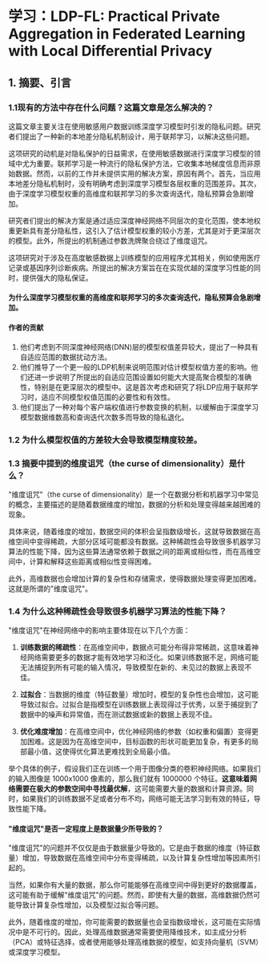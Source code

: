 # 学习：LDP-FL: Practical Private Aggregation in Federated Learning with Local Differential Privacy

## 1. 摘要、引言
### 1.1现有的方法中存在什么问题？这篇文章是怎么解决的？

这篇文章主要关注在使用敏感用户数据训练深度学习模型时引发的隐私问题。研究者们提出了一种新的本地差分隐私机制设计，用于联邦学习，以解决这些问题。

这项研究的动机是对隐私保护的日益需求，在使用敏感数据进行深度学习模型的领域中尤为重要。联邦学习是一种流行的隐私保护方法，它收集本地梯度信息而非原始数据。然而，以前的工作并未提供实用的解决方案，原因有两个。首先，当应用本地差分隐私机制时，没有明确考虑到深度学习模型各层权重的范围差异。其次，由于深度学习模型权重的高维度和联邦学习的多次查询迭代，隐私预算会急剧增加。

研究者们提出的解决方案是通过适应深度神经网络不同层次的变化范围，使本地权重更新具有差分隐私性，这引入了估计模型权重的较小方差，尤其是对于更深层次的模型。此外，所提出的机制通过参数洗牌聚合绕过了维度诅咒。

这项研究对于涉及在高度敏感数据上训练模型的应用程序尤其相关，例如使用医疗记录或基因序列诊断疾病。所提出的解决方案旨在在实现优越的深度学习性能的同时，提供强大的隐私保证。
#### 为什么深度学习模型权重的高维度和联邦学习的多次查询迭代，隐私预算会急剧增加。



#### 作者的贡献

1. 他们考虑到不同深度神经网络(DNN)层的模型权值差异较大，提出了一种具有自适应范围的数据扰动方法。
2. 他们推导了一个更一般的LDP机制来说明范围对估计模型权值方差的影响。他们还进一步说明了所提出的自适应范围设置如何能大大提高聚合模型的准确性，特别是在更深层次的模型中。这是首次考虑和研究了将LDP应用于联邦学习时，适应不同模型权值范围的必要性和有效性。
3. 他们提出了一种对每个客户端权值进行参数变换的机制，以缓解由于深度学习模型数据维数高和查询迭代次数多而导致的隐私退化。


### 1.2 为什么模型权值的方差较大会导致模型精度较差。

### 1.3 摘要中提到的维度诅咒（the curse of dimensionality）是什么？

"维度诅咒"（the curse of dimensionality）是一个在数据分析和机器学习中常见的概念，主要描述的是随着数据维度的增加，数据的分析和处理变得越来越困难的现象。

具体来说，随着维度的增加，数据空间的体积会呈指数级增长，这就导致数据在高维空间中变得稀疏，大部分区域可能都没有数据。这种稀疏性会导致很多机器学习算法的性能下降，因为这些算法通常依赖于数据之间的距离或相似性，而在高维空间中，计算和解释这些距离或相似性变得困难。

此外，高维数据也会增加计算的复杂性和存储需求，使得数据处理变得更加困难。这就是所谓的"维度诅咒"。
### 1.4 为什么这种稀疏性会导致很多机器学习算法的性能下降？
"维度诅咒"在神经网络中的影响主要体现在以下几个方面：

1. **训练数据的稀疏性**：在高维空间中，数据点可能分布得非常稀疏，这意味着神经网络需要更多的数据才能有效地学习和泛化。如果训练数据不足，网络可能无法捕捉到所有可能的输入情况，导致模型在新的、未见过的数据上表现不佳。

2. **过拟合**：当数据的维度（特征数量）增加时，模型的复杂性也会增加，这可能导致过拟合。过拟合是指模型在训练数据上表现得过于优秀，以至于捕捉到了数据中的噪声和异常值，而在测试数据或新的数据上表现不佳。

3. **优化难度增加**：在高维空间中，优化神经网络的参数（如权重和偏置）变得更加困难。这是因为在高维空间中，目标函数的形状可能更加复杂，有更多的局部最小值，这使得优化算法更难找到全局最小值。

举个具体的例子，假设我们正在训练一个用于图像分类的卷积神经网络。如果我们的输入图像是 1000x1000 像素的，那么我们就有 1000000 个特征。**这意味着网络需要在极大的参数空间中寻找最优解**，这可能需要大量的数据和计算资源。同时，如果我们的训练数据不足或者分布不均，网络可能无法学习到有效的特征，导致性能下降。

#### "维度诅咒"是否一定程度上是数据量少所导致的？

"维度诅咒"的问题并不仅仅是由于数据量少导致的。它是由于数据的维度（特征数量）增加，导致数据在高维空间中分布变得稀疏，以及计算复杂性增加等因素所引起的。

当然，如果你有大量的数据，那么你可能能够在高维空间中得到更好的数据覆盖，这可能有助于缓解"维度诅咒"的问题。然而，即使有大量的数据，高维数据仍然可能导致计算复杂性增加，以及模型过拟合等问题。

此外，随着维度的增加，你可能需要的数据量也会呈指数级增长，这可能在实际情况中是不可行的。因此，处理高维数据通常需要使用降维技术，如主成分分析（PCA）或特征选择，或者使用能够处理高维数据的模型，如支持向量机（SVM）或深度学习模型。